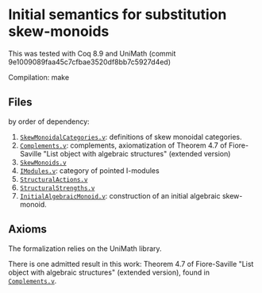 # Initial semantics for substitution skew-monoids 

This was tested with Coq 8.9 and UniMath (commit 
9e1009089faa45c7cfbae3520df8bb7c5927d4ed)

Compilation: make

## Files


by order of dependency:

1. [`SkewMonoidalCategories.v`](SkewMonoidalCategories.v): definitions of
skew monoidal categories.
2. [`Complements.v`](Complements.v): complements, axiomatization of Theorem 4.7
of Fiore-Saville "List object with algebraic structures" (extended version)
3. [`SkewMonoids.v`](SkewMonoids.v)
4. [`IModules.v`](IModules.v): category of pointed I-modules
5. [`StructuralActions.v`](StructuralActions.v) 
6. [`StructuralStrengths.v`](StructuralStrengths.v)
7. [`InitialAlgebraicMonoid.v`](InitialAlgebraicMonoid.v): construction of an 
initial algebraic skew-monoid.


## Axioms

The formalization relies on the UniMath library.

There is one admitted result in this work: Theorem 4.7 of Fiore-Saville "List 
object with algebraic structures" (extended version), found in [`Complements.v`](Complements.v).

